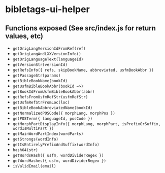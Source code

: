 # bibletags-ui-helper

## Functions exposed (See src/index.js for return values, etc)

- `getOrigLangVersionIdFromRef(ref)`
- `getOrigLangAndLXXVersionInfo()`
- `getOrigLanguageText(languageId)`
- `getVersionStr(versionId)`
- `getRefsInfo({ refs, skipBookName, abbreviated, usfmBookAbbr })`
- `getPassageStr(params)`
- `getBibleBookName(bookId)`
- `getUsfmBibleBookAbbr(bookId =>)`
- `getBookIdFromUsfmBibleBookAbbr(abbr)`
- `getRefsFromUsfmRefStr(usfmRefStr)`
- `getUsfmRefStrFromLoc(loc)`
- `getBibleBookAbbreviatedName(bookId)`
- `getNormalizedPOSCode({ morphLang, morphPos })`
- `getPOSTerm({ languageId, posCode })`
- `getMorphPartDisplayInfo({ morphLang, morphPart, isPrefixOrSuffix, wordIsMultiPart })`
- `getMainWordPartIndex(wordParts)`
- `getStrongs(wordInfo)`
- `getIsEntirelyPrefixAndSuffix(wordInfo)`
- `hash64(str)`
- `getWordsHash({ usfm, wordDividerRegex })`
- `getWordHashes({ usfm, wordDividerRegex })`
- `isValidEmail(email)`
